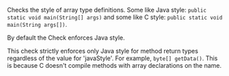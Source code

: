 Checks the style of array type definitions. Some like Java style:
`public static void main(String[] args)` and some like C style:
`public static void main(String args[])`.

By default the Check enforces Java style.

This check strictly enforces only Java style for method return types
regardless of the value for \'javaStyle\'. For example,
`byte[] getData()`. This is because C doesn\'t compile methods with
array declarations on the name.